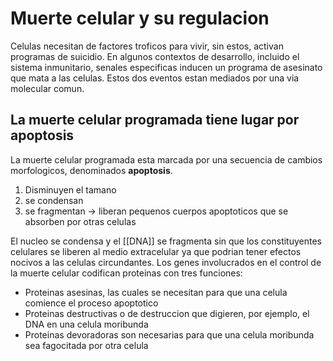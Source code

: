 # Muerte celular y su regulacion

Celulas necesitan de factores troficos para vivir, sin estos, activan programas de suicidio.
En algunos contextos de desarrollo, incluido el sistema inmunitario, senales especificas inducen un programa de asesinato que mata a las celulas.
Estos dos eventos estan mediados por una via molecular comun.

## La muerte celular programada tiene lugar por apoptosis

La muerte celular programada esta marcada por una secuencia de cambios morfologicos, denominados **apoptosis**.
1. Disminuyen el tamano 
2. se condensan 
3. se fragmentan → liberan pequenos cuerpos apoptoticos que se absorben por otras celulas

El nucleo se condensa y el [[DNA]] se fragmenta sin que los constituyentes celulares se liberen al medio extracelular ya que podrian tener efectos nocivos a las  celulas circundantes.
Los genes involucrados en el control de la muerte celular codifican proteinas con tres funciones:
- Proteinas asesinas, las cuales se necesitan para que una celula comience el proceso apoptotico
- Proteinas destructivas o de  destruccion que digieren, por ejemplo, el DNA en una celula moribunda
- Proteinas devoradoras son necesarias para que una celula moribunda sea fagocitada por otra celula
